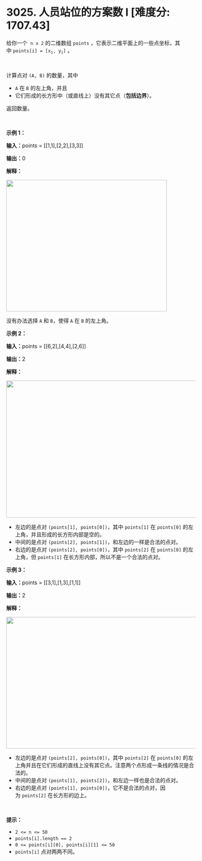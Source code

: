 # 3025. 人员站位的方案数 I [难度分: 1707.43]

<p>给你一个&nbsp;&nbsp;<code>n x 2</code>&nbsp;的二维数组 <code>points</code>&nbsp;，它表示二维平面上的一些点坐标，其中&nbsp;<code>points[i] = [x<sub>i</sub>, y<sub>i</sub>]</code>&nbsp;。</p>

<p>&nbsp;</p>

<p>计算点对&nbsp;<code>(A, B)</code>&nbsp;的数量，其中</p>

<ul>
	<li><code>A</code> 在 <code>B</code> 的左上角，并且</li>
	<li>它们形成的长方形中（或直线上）没有其它点（<strong>包括边界</strong>）。</li>
</ul>

<p>返回数量。</p>

<p>&nbsp;</p>

<p><strong class="example">示例 1：</strong></p>

<div class="example-block">
<p><span class="example-io"><b>输入：</b>points = [[1,1],[2,2],[3,3]]</span></p>

<p><span class="example-io"><b>输出：</b>0</span></p>

<p><strong>解释：</strong></p>

<p><img src="https://assets.leetcode.com/uploads/2024/01/04/example1alicebob.png" style="width: 427px; height: 350px;" /></p>

<p>没有办法选择&nbsp;<code>A</code> 和&nbsp;<code>B</code>，使得&nbsp;<code>A</code>&nbsp;在&nbsp;<code>B</code>&nbsp;的左上角。</p>
</div>

<p><strong class="example">示例 2：</strong></p>

<div class="example-block">
<p><span class="example-io"><b>输入：</b></span><span class="example-io">points = [[6,2],[4,4],[2,6]]</span></p>

<p><span class="example-io"><b>输出：</b></span><span class="example-io">2</span></p>

<p><strong>解释：</strong></p>

<p><img height="365" src="https://assets.leetcode.com/uploads/2024/06/25/t2.jpg" width="1321" /></p>

<ul>
	<li>左边的是点对&nbsp;<code>(points[1], points[0])</code>，其中&nbsp;<code>points[1]</code>&nbsp;在&nbsp;<code>points[0]</code>&nbsp;的左上角，并且形成的长方形内部是空的。</li>
	<li>中间的是点对&nbsp;<code>(points[2], points[1])</code>，和左边的一样是合法的点对。</li>
	<li>右边的是点对 <code>(points[2], points[0])</code>，其中 <code>points[2]</code> 在 <code>points[0]</code>&nbsp;的左上角，但&nbsp;<code>points[1]</code>&nbsp;在长方形内部，所以不是一个合法的点对。</li>
</ul>
</div>

<p><strong class="example">示例 3：</strong></p>

<div class="example-block">
<p><span class="example-io"><b>输入：</b></span><span class="example-io">points = [[3,1],[1,3],[1,1]]</span></p>

<p><span class="example-io"><b>输出：</b></span><span class="example-io">2</span></p>

<p><strong>解释：</strong></p>

<p><img src="https://assets.leetcode.com/uploads/2024/06/25/t3.jpg" style="width: 1269px; height: 350px;" /></p>

<ul>
	<li>左边的是点对 <code>(points[2], points[0])</code>，其中&nbsp;<code>points[2]</code>&nbsp;在&nbsp;<code>points[0]</code>&nbsp;的左上角并且在它们形成的直线上没有其它点。注意两个点形成一条线的情况是合法的。</li>
	<li>中间的是点对 <code>(points[1], points[2])</code>，和左边一样也是合法的点对。</li>
	<li>右边的是点对 <code>(points[1], points[0])</code>，它不是合法的点对，因为&nbsp;<code>points[2]</code>&nbsp;在长方形的边上。</li>
</ul>
</div>

<p>&nbsp;</p>

<p><strong>提示：</strong></p>

<ul>
	<li><code>2 &lt;= n &lt;= 50</code></li>
	<li><code>points[i].length == 2</code></li>
	<li><code>0 &lt;= points[i][0], points[i][1] &lt;= 50</code></li>
	<li><code>points[i]</code>&nbsp;点对两两不同。</li>
</ul>
